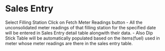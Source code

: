 # Sales Entry

Select Filling Station
Click on Fetch Meter Readings button
    - All the unconsolidated meter readings of that filling station for the specified date will be entered in Sales Entry detail table alongwith their data.
    - Also Dip Stick Table will be automatically populated based on the items(fuel) used in meter whose meter readings are there in the sales entry table.